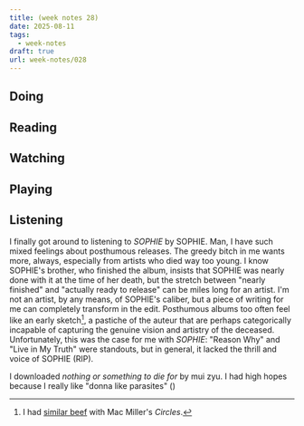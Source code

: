 ```yaml
---
title: (week notes 28)
date: 2025-08-11
tags:
  - week-notes
draft: true
url: week-notes/028
---
```

## Doing

## Reading

## Watching

## Playing

## Listening
I finally got around to listening to *SOPHIE* by SOPHIE. Man, I have such mixed feelings about posthumous releases. The greedy bitch in me wants more, always, especially from artists who died way too young. I know SOPHIE's brother, who finished the album, insists that SOPHIE was nearly done with it at the time of her death, but the stretch between "nearly finished" and "actually ready to release" can be miles long for an artist. I'm not an artist, by any means, of SOPHIE's caliber, but a piece of writing for me can completely transform in the edit. Posthumous albums too often feel like an early sketch[^1], a pastiche of the auteur that are perhaps categorically incapable of capturing the genuine vision and artistry of the deceased. Unfortunately, this was the case for me with *SOPHIE*: "Reason Why" and "Live in My Truth" were standouts, but in general, it lacked the thrill and voice of SOPHIE (RIP).

I downloaded *nothing or something to die for* by mui zyu. I had high hopes because I really like "donna like parasites" ()

[^1]: I had [similar beef](https://cassie.ink/week-notes/021/) with Mac Miller's *Circles*.